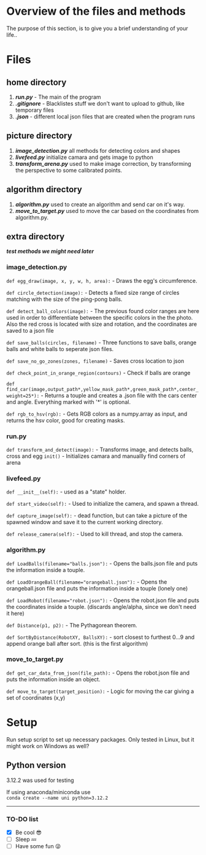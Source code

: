 # Overview of the files and methods
The purpose of this section, is to give you a brief understanding of your life..

# Files

## home directory
1. ***run.py*** - The main of the program  
2. ***.gitignore*** - Blacklistes stuff we don't want to upload to github, like temporary files
3. ***.json*** - different local json files that are created when the program runs

## picture directory
1. ***image_detection.py*** all methods for detecting colors and shapes  
2. ***livefeed.py*** initialize camara and gets image to python
3. ***transform_arena.py*** used to make image correction, by transforming the perspective to some calibrated points.

## algorithm directory
1. ***algorithm.py*** used to create an algorithm and send car on it's way.
2. ***move_to_target.py*** used to move the car based on the coordinates from algorithm.py.

## extra directory
***test methods we might need later***


### image_detection.py
`def egg_draw(image, x, y, w, h, area):` - Draws the egg's circumference.

`def circle_detection(image):` - Detects a fixed size range of circles matching with the size of the ping-pong balls.

`def detect_ball_colors(image):` - The previous found color ranges are here used in order to differentiate between the specific colors in the the photo. Also the red cross is located with size and rotation, and the coordinates are saved to a json file

`def save_balls(circles, filename)` - Three functions to save balls, orange balls and white balls to seperate json files.

`def save_no_go_zones(zones, filename)` - Saves cross location to json

`def check_point_in_orange_region(contours)` - Check if balls are orange

`def find_car(image,output_path*,yellow_mask_path*,green_mask_path*,center_weight=25*):` - Returns a touple and creates a .json file with the cars center and angle. Everything marked with '*' is optional.

`def rgb_to_hsv(rgb):` - Gets RGB colors as a numpy.array as input, and returns the hsv color, good for creating masks.


###  run.py
`def transform_and_detect(image):` - Transforms image, and detects balls, cross and egg
`init()` - Initializes camara and manuallly find corners of arena

### livefeed.py
`def __init__(self):` - used as a "state" holder.

`def start_video(self):` - Used to initialize the camera, and spawn a thread.

`def capture_image(self):` - dead function, but can take a picture of the spawned window and save it to the current working directory.

`def release_camera(self):` - Used to kill thread, and stop the camera.

### algorithm.py
`def LoadBalls(filename="balls.json"):` - Opens the balls.json file and puts the information inside a touple.

`def LoadOrangeBall(filename="orangeball.json"):` - Opens the orangeball.json file and puts the information inside a touple (lonely one)

`def LoadRobot(filename="robot.json"):` - Opens the robot.json file and puts the coordinates inside a touple. (discards angle/alpha, since we don't need it here) 

`def Distance(p1, p2):` - The Pythagorean theorem.

`def SortByDistance(RobotXY, BallsXY):` - sort closest to furthest 0...9 and append orange ball after sort. (this is the first algorithm)

### move_to_target.py
`def get_car_data_from_json(file_path):` - Opens the robot.json file and puts the information inside an object.

`def move_to_target(target_position):` - Logic for moving the car giving a set of coordinates (x,y)


# Setup 
Run setup script to set up necessary packages. Only tested in Linux, but it might work on Windows as well?

## Python version
3.12.2 was used for testing

If using anaconda/miniconda use  
`conda create --name uni python=3.12.2`



---


### TO-DO list 
- [x] Be cool 😎
- [ ] Sleep 💤
- [ ] Have some fun 😜
